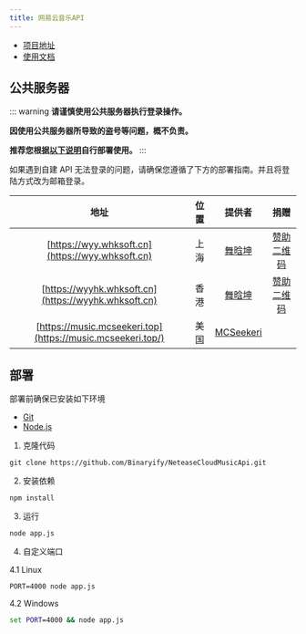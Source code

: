 ```yaml
---
title: 网易云音乐API
---
```


* [项目地址](https://github.com/Binaryify/NeteaseCloudMusicApi)
* [使用文档](https://neteasecloudmusicapi.vercel.app/#/?id=%e6%8e%a5%e5%8f%a3%e6%96%87%e6%a1%a3)

## 公共服务器

::: warning
**请谨慎使用公共服务器执行登录操作。**

**因使用公共服务器所导致的盗号等问题，概不负责。**

**推荐您根据[以下说明](#部署)自行部署使用。**
:::

如果遇到自建 API 无法登录的问题，请确保您遵循了下方的部署指南。并且将登陆方式改为邮箱登录。

|                         地址                          | 位置  |                   提供者                   |                                   捐赠                                   |
| :---------------------------------------------------: | :---: | :----------------------------------------: | :----------------------------------------------------------------------: |
|   [https://wyy.whksoft.cn](https://wyy.whksoft.cn)    | 上海  | [舞晗坤](https://github.com/SleepyAsh0191) | [赞助二维码](https://img.kookapp.cn/assets/2022-07/rjsOa6Tqky0ks0ks.jpg) |
| [https://wyyhk.whksoft.cn](https://wyyhk.whksoft.cn)  | 香港  | [舞晗坤](https://github.com/SleepyAsh0191) | [赞助二维码](https://img.kookapp.cn/assets/2022-07/rjsOa6Tqky0ks0ks.jpg) |
|   [https://music.mcseekeri.top](https://music.mcseekeri.top/) | 美国 | [MCSeekeri](https://github.com/SleepyAsh0191)

## 部署

部署前确保已安装如下环境

* [Git](https://git-scm.com/download)
* [Node.js](https://nodejs.org/zh-cn/)

1. 克隆代码

```shell
git clone https://github.com/Binaryify/NeteaseCloudMusicApi.git
```

2. 安装依赖

```shell
npm install
```

3. 运行

```shell
node app.js
```

4. 自定义端口

4.1 Linux

```shell
PORT=4000 node app.js
```

4.2 Windows

```bat
set PORT=4000 && node app.js
```
